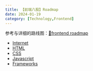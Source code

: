 ```yaml
---
title: 【前端八股】Roadmap
date: 2024-01-19
category: [Technology,Frontend]
---
```


参考与详细的路线图：[🔗frontend roadmap](https://roadmap.sh/frontend)

- [Internet]()
- [HTML]()
- [CSS]()
- [Javascript]()
- [Frameworks]()
